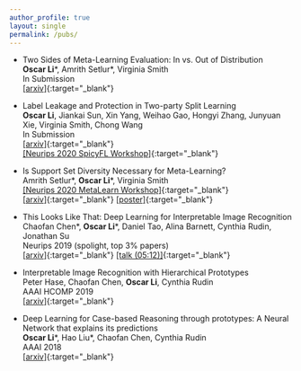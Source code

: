 ```yaml
---
author_profile: true
layout: single
permalink: /pubs/
---
```

- Two Sides of Meta-Learning Evaluation: In vs. Out of Distribution \
    **Oscar Li**\*, Amrith Setlur\*, Virginia Smith \
    In Submission \
    [[arxiv]](https://arxiv.org/abs/2102.11503){:target="_blank"}

- Label Leakage and Protection in Two-party Split Learning \
    **Oscar Li**, Jiankai Sun, Xin Yang, Weihao Gao, Hongyi Zhang, Junyuan Xie, Virginia Smith, Chong Wang \
    In Submission \
    [[arxiv]](https://arxiv.org/abs/2102.08504){:target="_blank"} \
    [[Neurips 2020 SpicyFL Workshop]](http://icfl.cc/SpicyFL/2020){:target="_blank"}

- Is Support Set Diversity Necessary for Meta-Learning? \
    Amrith Setlur\*, **Oscar Li**\*, Virginia Smith \
    [[Neurips 2020 MetaLearn Workshop]](https://meta-learn.github.io/2020/){:target="_blank"} \
    [[arxiv]](https://arxiv.org/abs/2011.14048){:target="_blank"} [[poster]](https://docs.google.com/presentation/d/e/2PACX-1vTA4sQkV1a2AJQaEGofLmra5_KrEMdCfLnpe1p56gtgNPGoiiosWUSWpK1QJt--2dCcd1kE0CBjPYwM/pub?start=true&loop=true&delayms=60000){:target="_blank"}

- This Looks Like That: Deep Learning for Interpretable Image Recognition \
    Chaofan Chen\*, **Oscar Li**\*, Daniel Tao, Alina Barnett, Cynthia Rudin, Jonathan Su \
    Neurips 2019 (spolight, top 3% papers) \
    [[arxiv]](https://arxiv.org/abs/1806.10574){:target="_blank"} [[talk (05:12)]](https://slideslive.com/38924030/track-4-session-5-spotlights?time=312){:target="_blank"}

- Interpretable Image Recognition with Hierarchical Prototypes \
    Peter Hase, Chaofan Chen, **Oscar Li**, Cynthia Rudin \
    AAAI HCOMP 2019 \
    [[arxiv]](https://arxiv.org/abs/1906.10651){:target="_blank"}

- Deep Learning for Case-based Reasoning through prototypes: A Neural Network that explains its predictions \
    **Oscar Li**\*, Hao Liu\*, Chaofan Chen, Cynthia Rudin \
    AAAI 2018 \
    [[arxiv]](https://arxiv.org/abs/1710.04806){:target="_blank"}


